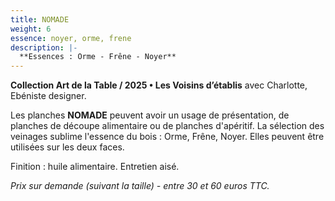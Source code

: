 ```yaml
---
title: NOMADE
weight: 6
essence: noyer, orme, frene
description: |-
  **Essences : Orme - Frêne - Noyer**
---
```


**Collection Art de la Table / 2025 • Les Voisins d’établis** avec Charlotte, Ebéniste designer.

Les planches **NOMADE** peuvent avoir un usage de présentation, de planches de découpe alimentaire ou de planches d'apéritif.
La sélection des veinages sublime l'essence du bois : Orme, Frêne, Noyer.
Elles peuvent être utilisées sur les deux faces.

Finition : huile alimentaire. Entretien aisé.

*Prix sur demande (suivant la taille) - entre 30 et 60 euros TTC.*
